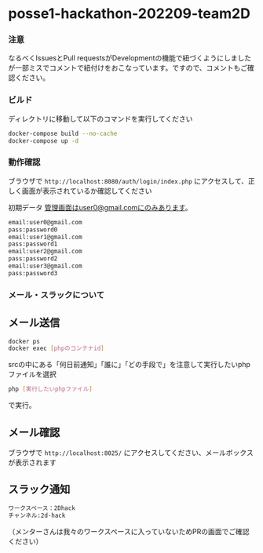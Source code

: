 # posse1-hackathon-202209-team2D
### 注意
なるべくIssuesとPull requestsがDevelopmentの機能で紐づくようにしましたが一部ミスでコメントで紐付けをおこなっています。ですので、コメントもご確認ください。

### ビルド

ディレクトリに移動して以下のコマンドを実行してください

```bash
docker-compose build --no-cache
docker-compose up -d
```

### 動作確認

ブラウザで `http://localhost:8080/auth/login/index.php` にアクセスして、正しく画面が表示されているか確認してください

初期データ
管理画面はuser0@gmail.comにのみあります。
```bash
email:user0@gmail.com
pass:password0
email:user1@gmail.com
pass:password1
email:user2@gmail.com
pass:password2
email:user3@gmail.com
pass:password3
```

### メール・スラックについて

## メール送信
```bash
docker ps
docker exec [phpのコンテナid]
```
srcの中にある「何日前通知」「誰に」「どの手段で」を注意して実行したいphpファイルを選択

```bash
php [実行したいphpファイル]
```
で実行。

## メール確認

ブラウザで `http://localhost:8025/` にアクセスしてください、メールボックスが表示されます

## スラック通知
```bash
ワークスペース：2Dhack
チャンネル:2d-hack
```
（メンターさんは我々のワークスペースに入っていないためPRの画面でご確認ください）

